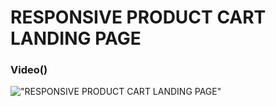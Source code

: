 # RESPONSIVE PRODUCT CART LANDING PAGE

### Video()

!["RESPONSIVE PRODUCT CART LANDING PAGE"](https://raw.githubusercontent.com/namusanga/Jumia-3D-shoe/master/screenshot2.jpg "RESPONSIVE PRODUCT CART LANDING PAGE")
